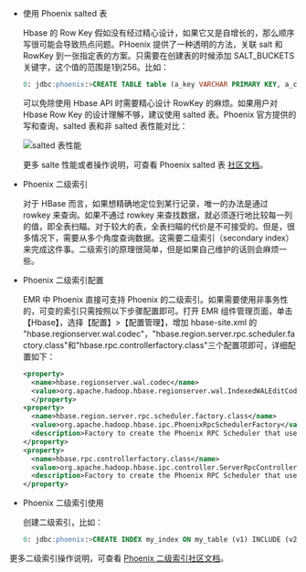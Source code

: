 - 使用 Phoenix salted 表

    Hbase 的 Row Key 假如没有经过精心设计，如果它又是自增长的，那么顺序写很可能会导致热点问题。PHoenix 提供了一种透明的方法，关联 salt 和 RowKey 到一张指定表的方案。只需要在创建表的时候添加 SALT_BUCKETS 关键字，这个值的范围是1到256。比如：

    ``` sql
    0: jdbc:phoenix:>CREATE TABLE table (a_key VARCHAR PRIMARY KEY, a_col VARCHAR) SALT_BUCKETS = 20;
    ```

    可以免除使用 Hbase API 时需要精心设计 RowKey 的麻烦。如果用户对 Hbase Row Key 的设计理解不够，建议使用 salted 表。Phoenix 官方提供的写和查询，salted 表和非 salted 表性能对比：
      
    ![salted 表性能](https://mc.qcloudimg.com/static/img/8381e5a72ea654a488dd29b5d0effccf/5-4-4.png)  

    更多 salte 性能或者操作说明，可查看 Phoenix salted 表 [社区文档](http://phoenix.apache.org/salted.html)。

- Phoenix 二级索引

    对于 HBase 而言，如果想精确地定位到某行记录，唯一的办法是通过 rowkey 来查询。如果不通过 rowkey 来查找数据，就必须逐行地比较每一列的值，即全表扫瞄。对于较大的表，全表扫瞄的代价是不可接受的。但是，很多情况下，需要从多个角度查询数据。这需要二级索引（secondary index）来完成这件事。二级索引的原理很简单，但是如果自己维护的话则会麻烦一些。

- Phoenix 二级索引配置

    EMR 中 Phoenix 直接可支持 Phoenix 的二级索引。如果需要使用非事务性的，可变的索引只需按照以下步骤配置即可。打开 EMR 组件管理页面，单击【Hbase】，选择【配置】>【配置管理】，增加 hbase-site.xml 的 "hbase.regionserver.wal.codec"，"hbase.region.server.rpc.scheduler.factory.class"和"hbase.rpc.controllerfactory.class"三个配置项即可，详细配置如下：

    ``` xml
    <property>
      <name>hbase.regionserver.wal.codec</name>
      <value>org.apache.hadoop.hbase.regionserver.wal.IndexedWALEditCodec</value>
      </property>
    <property>
      <name>hbase.region.server.rpc.scheduler.factory.class</name>
      <value>org.apache.hadoop.hbase.ipc.PhoenixRpcSchedulerFactory</value>
      <description>Factory to create the Phoenix RPC Scheduler that uses separate queues for index and metadata updates</description>
    </property>
    <property>
      <name>hbase.rpc.controllerfactory.class</name>
      <value>org.apache.hadoop.hbase.ipc.controller.ServerRpcControllerFactory</value>
      <description>Factory to create the Phoenix RPC Scheduler that uses separate queues for index and metadata updates</description>
    </property>
    ```

- Phoenix 二级索引使用

    创建二级索引，比如：
    
    ``` sql
    0: jdbc:phoenix:>CREATE INDEX my_index ON my_table (v1) INCLUDE (v2)；
    ```
    
更多二级索引操作说明，可查看 [Phoenix 二级索引社区文档](http://phoenix.apache.org/secondary_indexing.html)。
